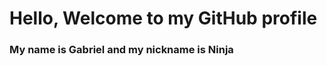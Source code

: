 # Hello, Welcome to my GitHub profile
### My name is Gabriel and my nickname is Ninja

<!--
**Ninjaalpha01/Ninjaalpha01** is a ✨ _special_ ✨ repository because its `README.md` (this file) appears on your GitHub profile.

![Snake animation](https://github.com/Ninjaalpha01/Ninjaalpha01/blob/output/github-contribution-grid-snake.svg)

<div>
<a href="https://github.com/Ninjaalpha01">
<img height="180em" src="https://github-readme-stats.vercel.app/api/top-langs/?username=Ninjaalpha01&layout=compact&langs_count=7&theme=dracula"/>
<img height="180em" src="https://github-readme-stats.vercel.app/api?username=Ninjaalpha01&show_icons=true&theme=dracula&include_all_commits=true&count_private=true"/>
</div>
